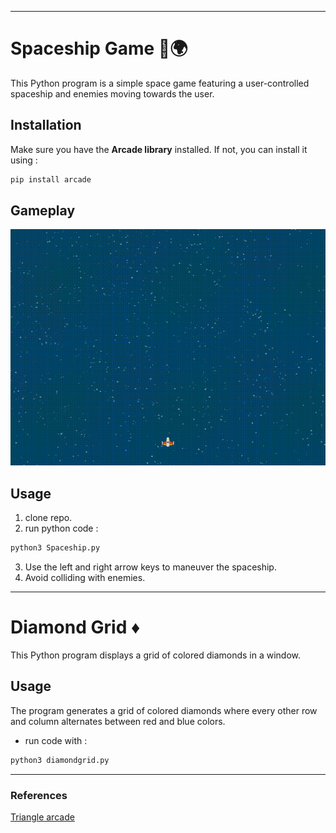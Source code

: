 

---

# Spaceship Game 🚀🌍

This Python program is a simple space game featuring a user-controlled spaceship and enemies moving towards the user.

## Installation

Make sure you have the **Arcade library** installed. If not, you can install it using :

```bash
pip install arcade
```

## Gameplay

![spaceship](spaceship.gif)



## Usage
1. clone repo.
2. run python code :
```bash
python3 Spaceship.py
```
3. Use the left and right arrow keys to maneuver the spaceship.
4. Avoid colliding with enemies.



---

# Diamond Grid ♦️ 

This Python program displays a grid of colored diamonds in a window.

## Usage

The program generates a grid of colored diamonds where every other row and column alternates between red and blue colors.
* run code with :
```bash
python3 diamondgrid.py
```
---
### References

 [Triangle arcade](https://api.arcade.academy/en/latest/examples/nested_loops_bottom_left_triangle.html#nested-loops-bottom-left-triangle)

